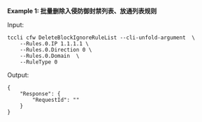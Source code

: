 **Example 1: 批量删除入侵防御封禁列表、放通列表规则**



Input: 

```
tccli cfw DeleteBlockIgnoreRuleList --cli-unfold-argument  \
    --Rules.0.IP 1.1.1.1 \
    --Rules.0.Direction 0 \
    --Rules.0.Domain  \
    --RuleType 0
```

Output: 
```
{
    "Response": {
        "RequestId": ""
    }
}
```

